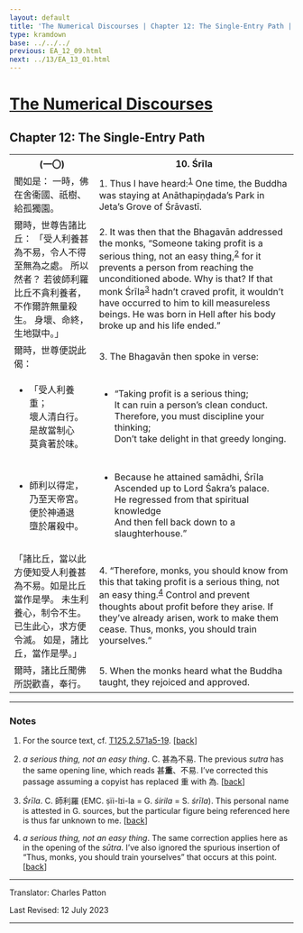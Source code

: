 ```yaml
---
layout: default
title: 'The Numerical Discourses | Chapter 12: The Single-Entry Path | 10. Śrīla'
type: kramdown
base: ../../../
previous: EA_12_09.html
next: ../13/EA_13_01.html
---
```


<h1><a href='../index.html'>The Numerical Discourses</a></h1>
<h2>Chapter 12: The Single-Entry Path</h2>

<table class="trans">
  <th class='ch'>(一〇)</th>
  <th class='en'>10. Śrīla</th>
  <tr>
    <td class='ch' title='T125.2.571a5'>聞如是： 一時，佛在舍衞國、祇樹、給孤獨園。</td>
    <td id='p1'>1. Thus I have heard:<sup id="ref1"><a href="#n1">1</a></sup> One time, the Buddha was staying at Anāthapiṇḍada’s Park in Jeta’s Grove of Śrāvastī.</td>
  </tr>
  <tr>
    <td class='ch' title='T125.2.571a6'>爾時，世尊告諸比丘： 「受人利養甚為不易，令人不得至無為之處。 所以然者？ 若彼師利羅比丘不貪利養者，不作爾許無量殺生。 身壞、命終，生地獄中。」</td>
    <td id='p2'>2. It was then that the Bhagavān addressed the monks, “Someone taking profit is a serious thing, not an easy thing,<sup id="ref2"><a href="#n2">2</a></sup> for it prevents a person from reaching the unconditioned abode. Why is that? If that monk Śrīla<sup id="ref3"><a href="#n3">3</a></sup> hadn’t craved profit, it wouldn’t have occurred to him to kill measureless beings. He was born in Hell after his body broke up and his life ended.”</td>
  </tr>
  <tr>
    <td class='ch' title='T125.2.571a9'>爾時，世尊便説此偈：</td>
    <td id='p3'>3. The Bhagavān then spoke in verse:</td>
  </tr>
<tr>
  <td title='T125.2.571a11'><ul class='verse'>
    <li class='ch'>「受人利養重；<br/>
    壞人清白行。<br/>
    是故當制心<br/>
    莫貪著於味。</li>
  </ul></td>
  <td><ul class='verse'>
    <li>“Taking profit is a serious thing;<br/>
    It can ruin a person’s clean conduct.<br/>
    Therefore, you must discipline your thinking;<br/>
    Don’t take delight in that greedy longing.</li>
  </ul></td>
</tr>
<tr>
  <td title='T125.2.571a13'><ul class='verse'>
    <li class='ch'>師利以得定，<br/>
    乃至天帝宮。<br/>
    便於神通退<br/>
    墮於屠殺中。</li>
  </ul></td>
  <td><ul class='verse'>
    <li>Because he attained samādhi, Śrīla<br/>
    Ascended up to Lord Śakra’s palace.<br/>
    He regressed from that spiritual knowledge<br/>
    And then fell back down to a slaughterhouse.”</li>
  </ul></td>
</tr>
  <tr>
    <td class='ch' title='T125.2.571a15'>「諸比丘，當以此方便知受人利養甚為不易。如是比丘當作是學。 未生利養心，制令不生。 已生此心，求方便令滅。 如是，諸比丘，當作是學。」</td>
    <td id='p4'>4. “Therefore, monks, you should know from this that taking profit is a serious thing, not an easy thing.<sup id="ref4"><a href="#n4">4</a></sup> Control and prevent thoughts about profit before they arise. If they’ve already arisen, work to make them cease. Thus, monks, you should train yourselves.”</td>
  </tr>
  <tr>
    <td class='ch' title='T125.2.571a18'>爾時，諸比丘聞佛所説歡喜，奉行。</td>
    <td id='p5'>5. When the monks heard what the Buddha taught, they rejoiced and approved.</td>
  </tr>
</table>

<hr/>

<h3 id="notes">Notes</h3>

<ol class="notes-list">
<li id="n1"><p>For the source text, cf. <a href="https://cbetaonline.dila.edu.tw/zh/T02n0125_p0571a05" target="_blank">T125.2.571a5-19</a>. [<a href="#ref1">back</a>]</p></li>
<li id="n2"><p><em>a serious thing, not an easy thing</em>. C. 甚為不易. The previous <em>sutra</em> has the same opening line, which reads 甚<strong>重</strong>、不易. I’ve corrected this passage assuming a copyist has replaced 重 with 為. [<a href="#ref2">back</a>]</p></li>
<li id="n3"><p><em>Śrīla</em>. C. 師利羅 (EMC. ṣïi-lɪi-la = G. <em>śirila</em> = S. <em>śrīla</em>). This personal name is attested in G. sources, but the particular figure being referenced here is thus far unknown to me. [<a href="#ref3">back</a>]</p></li>
<li id="n4"><p><em>a serious thing, not an easy thing</em>. The same correction applies here as in the opening of the <em>sūtra</em>. I’ve also ignored the spurious insertion of “Thus, monks, you should train yourselves” that occurs at this point. [<a href="#ref4">back</a>]</p></li>
</ol>
<hr/>

<p class="translator">Translator: Charles Patton</p>
<p class='revised'>Last Revised: 12 July 2023</p>

<hr/>